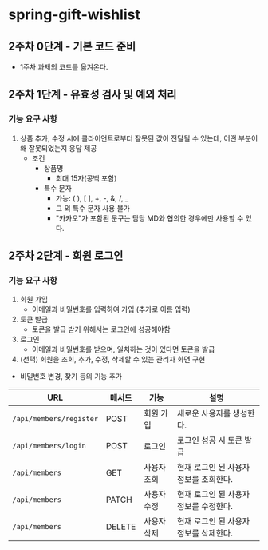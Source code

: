 # spring-gift-wishlist

## 2주차 0단계 - 기본 코드 준비
- 1주차 과제의 코드를 옮겨온다.

## 2주차 1단계 - 유효성 검사 및 예외 처리
### 기능 요구 사항
1. 상품 추가, 수정 시에 클라이언트로부터 잘못된 값이 전달될 수 있는데, 어떤 부분이 왜 잘못되었는지 응답 제공
   - 조건 
     - 상품명
       - 최대 15자(공백 포함)
     - 특수 문자
       - 가능: ( ), [ ], +, -, &, /, _
       - 그 외 특수 문자 사용 불가
       - "카카오"가 포함된 문구는 담당 MD와 협의한 경우에만 사용할 수 있다.

## 2주차 2단계 - 회원 로그인
### 기능 요구 사항
1. 회원 가입
   - 이메일과 비밀번호를 입력하여 가입 (추가로 이름 입력)
2. 토큰 발급
   - 토큰을 발급 받기 위해서는 로그인에 성공해야함
3. 로그인
   - 이메일과 비밀번호를 받으며, 일치하는 것이 있다면 토큰을 발급
4. (선택) 회원을 조회, 추가, 수정, 삭제할 수 있는 관리자 화면 구현
- 비밀번호 변경, 찾기 등의 기능 추가

| URL                       | 메서드    | 기능     | 설명                     |
|---------------------------|--------|--------|------------------------|
| `/api/members/register`   | POST   | 회원 가입  | 새로운 사용자를 생성한다.         |
| `/api/members/login`      | POST   | 로그인    | 로그인 성공 시 토큰 발급         |
| `/api/members`            | GET    | 사용자 조회 | 현재 로그인 된 사용자 정보를 조회한다. |
| `/api/members`            | PATCH  | 사용자 수정 | 현재 로그인 된 사용자 정보를 수정한다. |
| `/api/members`            | DELETE | 사용자 삭제 | 현재 로그인 된 사용자 정보를 삭제한다. |